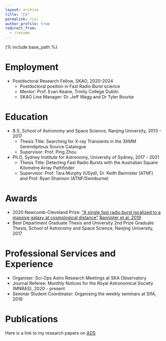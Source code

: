 ```yaml
---
layout: archive
title: "CV"
permalink: /cv/
author_profile: true
redirect_from:
  - /resume
---
```

{% include base_path %}

Employment
======
* Postdoctoral Research Fellow, SKAO, 2020-2024
  * Postdoctoral position in Fast Radio Burst science  
  * Mentor: Prof. Evan Keane, Trinity College Dublin
  * SKAO Line Manager: Dr. Jeff Wagg and Dr Tyler Bourke

Education
======
* B.S, School of Astronomy and Space Science, Nanjing University, 2013 - 2017
  * Thesis Title: Searching for X-ray Transients in the 3XMM Serendipitous Source Catalogue
  * Supervisor: Prof. Ping Zhou
* Ph.D, Sydney Institute for Astronomy, University of Sydney, 2017 - 2021
  * Thesis Title: Detecting Fast Radio Bursts with the Australian Square Kilometre Array Pathfinder
  * Supervisor: Prof. Tara Murphy (USyd), Dr. Keith Bannister (ATNF) and Prof. Ryan Shannon (ATNF/Swinburne)

Awards
======
* 2020 Newcomb-Cleveland Prize: <a href="https://www.youtube.com/watch?v=0t0KoVhqz3Y">"A single fast radio burst localized to a massive galaxy at cosmological distance"</a> <a href="https://www.science.org/doi/10.1126/science.aaw5903"> Bannister et al. 2019 </a>
* Best Department Graduate Thesis and University 2nd Prize Graduate Thesis, School of Astronomy and Space Science, Nanjing University, 2017

Professional Services and Experience
======
* Organiser: Sci-Ops Astro Research Meetings at SKA Observatory
* Journal Referee: Monthly Notices for the Royal Astronomical Society (MNRAS), 2020 - present
* Seminar Student Coordinator: Organising the weekly seminars at SIfA, 2019


Publications
======
Here is a link to my research papers on <a href="https://ui.adsabs.harvard.edu/public-libraries/4SDNTwFjT2SpYnTwWRyBog">ADS</a>

